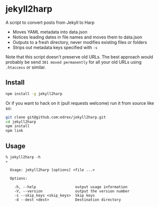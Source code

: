 # jekyll2harp

A script to convert posts from Jekyll to Harp

 - Moves YAML metadata into data.json
 - Notices leading dates in file names and moves them to data.json
 - Outputs to a fresh directory, never modifies existing files or folders
 - Strips out metadata keys specified with `-s`

Note that this script doesn't preserve old URLs. The best approach would probably be send `301 moved permanently` for all your old URLs using `.htaccess` or similar.

## Install

```bash
npm install -g jekyll2harp
```

Or if you want to hack on it (pull requests welcome) run it from source like so:

```bash
git clone git@github.com:edrex/jekyll2harp.git
cd jekyll2harp
npm install
npm link
```

## Usage

```
% jekyll2harp -h                                                                                                                                                                  ✭

  Usage: jekyll2harp [options] <file ...>

  Options:

    -h, --help                  output usage information
    -V, --version               output the version number
    -s --skip_keys <skip_keys>  Skip keys
    -d --dest <dest>            Destination directory
```
